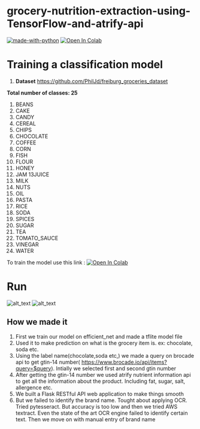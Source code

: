 # grocery-nutrition-extraction-using-TensorFlow-and-atrify-api
[![made-with-python](https://img.shields.io/badge/Made%20with-Python-1f425f.svg)](https://www.python.org/)
[![Open In Colab](https://colab.research.google.com/assets/colab-badge.svg)](https://colab.research.google.com/drive/1i8cx1MoZJ_nucTZ3jJz5ftsXrknq4zNu?usp=sharing)

# Training a classification model
1. **Dataset**
https://github.com/PhilJd/freiburg_groceries_dataset

**Total number of classes: 25**

1. BEANS
2. CAKE
3. CANDY
4. CEREAL
5. CHIPS
6. CHOCOLATE
7. COFFEE
8. CORN
9. FISH
10. FLOUR
11. HONEY
12. JAM
13JUICE
14. MILK
15. NUTS
16. OIL
17. PASTA
18. RICE
19. SODA
20. SPICES
21. SUGAR
22. TEA
23. TOMATO_SAUCE
24. VINEGAR
25. WATER

To train the model use this link : [![Open In Colab](https://colab.research.google.com/assets/colab-badge.svg)](https://colab.research.google.com/drive/1i8cx1MoZJ_nucTZ3jJz5ftsXrknq4zNu?usp=sharing)

# Run
![alt_text](https://github.com/kishorkuttan/grocery-nutrition-extraction-using-TensorFlow-and-atrify-api/blob/master/main.png)
![alt_text](https://github.com/kishorkuttan/grocery-nutrition-extraction-using-TensorFlow-and-atrify-api/blob/master/result_final.png)
## How we made it
1. First we train our model on efficient_net and made a tflite model file
2. Used it to make prediction on what is the grocery item is. ex: chocolate, soda etc.
3. Using the label name(chocolate,soda etc,) we made a query on brocade api to get gtin-14 number( https://www.brocade.io/api/items?query=$query). Intially we selected first and second gtin number
4. After getting the gtin-14 number we used atrify nutrient information api to get all the information about the product. Including fat, sugar, salt, allergence etc. 
5. We built a Flask RESTful API web application to make things smooth
6. But we failed to identify the brand name. Tought about applying OCR. Tried pytesseract. But accuracy is too low and then we tried AWS textract. Even the state of the art OCR engine failed to identify certain text. Then we move on with manual entry of brand name


